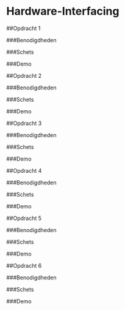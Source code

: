 # Hardware-Interfacing

##Opdracht 1

###Benodigdheden

###Schets

###Demo

##Opdracht 2

###Benodigdheden

###Schets

###Demo

##Opdracht 3

###Benodigdheden

###Schets

###Demo

##Opdracht 4

###Benodigdheden

###Schets

###Demo

##Opdracht 5

###Benodigdheden

###Schets

###Demo

##Opdracht 6

###Benodigdheden

###Schets

###Demo
